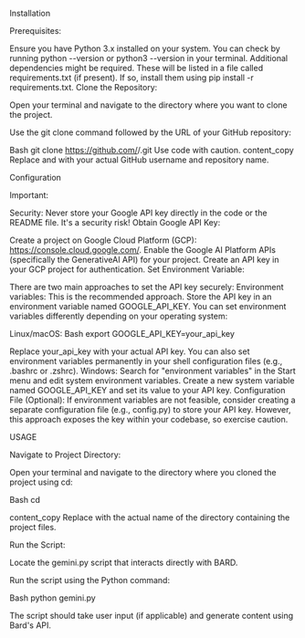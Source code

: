 Installation

Prerequisites:

Ensure you have Python 3.x installed on your system. You can check by running python --version or python3 --version in your terminal.
Additional dependencies might be required. These will be listed in a file called requirements.txt (if present). If so, install them using pip install -r requirements.txt.
Clone the Repository:

Open your terminal and navigate to the directory where you want to clone the project.

Use the git clone command followed by the URL of your GitHub repository:

Bash
git clone https://github.com/<your-username>/<your-repo-name>.git
Use code with caution.
content_copy
Replace <your-username> and <your-repo-name> with your actual GitHub username and repository name.

Configuration

Important:

Security: Never store your Google API key directly in the code or the README file. It's a security risk!
Obtain Google API Key:

Create a project on Google Cloud Platform (GCP): https://console.cloud.google.com/.
Enable the Google AI Platform APIs (specifically the GenerativeAI API) for your project.
Create an API key in your GCP project for authentication.
Set Environment Variable:

There are two main approaches to set the API key securely:
Environment variables: This is the recommended approach. Store the API key in an environment variable named GOOGLE_API_KEY. You can set environment variables differently depending on your operating system:

Linux/macOS:
Bash
export GOOGLE_API_KEY=your_api_key


Replace your_api_key with your actual API key. You can also set environment variables permanently in your shell configuration files (e.g., .bashrc or .zshrc).
Windows:
Search for "environment variables" in the Start menu and edit system environment variables.
Create a new system variable named GOOGLE_API_KEY and set its value to your API key.
Configuration File (Optional):  If environment variables are not feasible, consider creating a separate configuration file (e.g., config.py) to store your API key. However, this approach exposes the key within your codebase, so exercise caution.

USAGE

Navigate to Project Directory:

Open your terminal and navigate to the directory where you cloned the project using cd:

Bash
cd <your-repo-name>

content_copy
Replace <your-repo-name> with the actual name of the directory containing the project files.

Run the Script:

Locate the gemini.py script that interacts directly with BARD.

Run the script using the Python command:

Bash
python gemini.py

The script should take user input (if applicable) and generate content using Bard's API.
